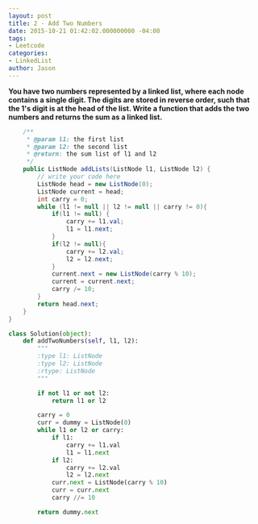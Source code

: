 ```yaml
---
layout: post
title: 2 - Add Two Numbers
date: 2015-10-21 01:42:02.000000000 -04:00
tags:
- Leetcode
categories:
- LinkedList
author: Jason
---
```

**You have two numbers represented by a linked list, where each node contains a single digit. The digits are stored in reverse order, such that the 1's digit is at the head of the list. Write a function that adds the two numbers and returns the sum as a linked list.**


``` java
    /**
     * @param l1: the first list
     * @param l2: the second list
     * @return: the sum list of l1 and l2
     */
    public ListNode addLists(ListNode l1, ListNode l2) {
        // write your code here
        ListNode head = new ListNode(0);
        ListNode current = head;
        int carry = 0;
        while (l1 != null || l2 != null || carry != 0){
            if(l1 != null) {
                carry += l1.val;
                l1 = l1.next;
            }
            if(l2 != null){
                carry += l2.val;
                l2 = l2.next;
            }
            current.next = new ListNode(carry % 10);
            current = current.next;
            carry /= 10;
        }
        return head.next;
    }
}
```

```python
class Solution(object):
    def addTwoNumbers(self, l1, l2):
        """
        :type l1: ListNode
        :type l2: ListNode
        :rtype: ListNode
        """

        if not l1 or not l2:
            return l1 or l2

        carry = 0
        curr = dummy = ListNode(0)
        while l1 or l2 or carry:
            if l1:
                carry += l1.val
                l1 = l1.next
            if l2:
                carry += l2.val
                l2 = l2.next
            curr.next = ListNode(carry % 10)
            curr = curr.next
            carry //= 10

        return dummy.next
```

